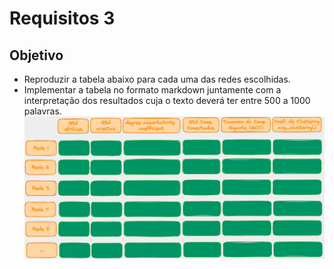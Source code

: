 # Requisitos 3
## Objetivo
- Reproduzir a tabela abaixo para cada uma das redes escolhidas.
- Implementar a tabela no formato markdown juntamente com a interpretação dos resultados cuja o texto deverá ter entre 500 a 1000 palavras.
![Tabela](https://github.com/EmanoelBatista/Algoritmos_Estruturas_Dados_2/blob/main/U2T2/Requisito_03/Tabela.png)
